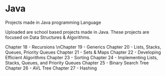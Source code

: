 # Java
Projects made in Java programming Language

Uploaded are school based projects made in Java.
These projects are focused on Data Structures & Algorithms.

Chapter 18 - Recursions
\nChapter 19 - Generics
Chapter 20 - Lists, Stacks, Queues, Priority Queues
Chapter 21 - Sets & Maps
Chapter 22 - Developing Efficient Algorithms
Chapter 23 - Sorting
Chapter 24 - Implementing Lists, Stacks, Queues, and Priority Queues
Chapter 25 - Binary Search Tree
Chapter 26 - AVL Tree
Chapter 27 - Hashing
